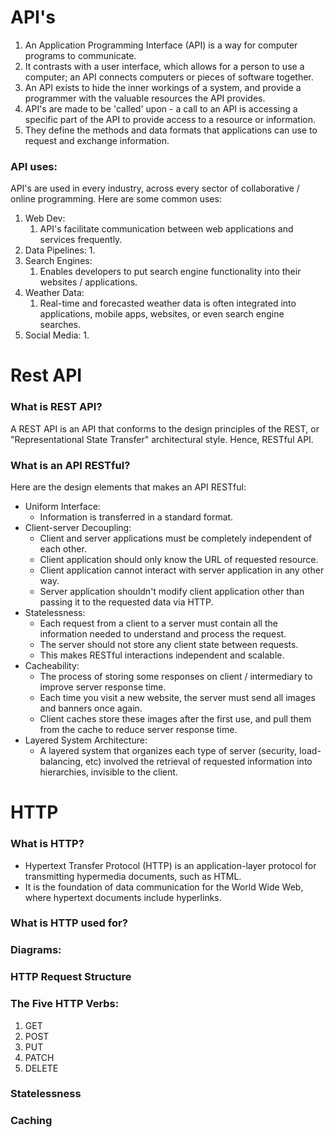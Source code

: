 # API's

1. An Application Programming Interface (API) is a way for computer programs to communicate. 
2. It contrasts with a user interface, which allows for a person to use a computer; an API connects computers or pieces of software together. 
3. An API exists to hide the inner workings of a system, and provide a programmer with the valuable resources the API provides. 
4. API's are made to be 'called' upon - a call to an API is accessing a specific part of the API to provide access to a resource or information. 
5. They define the methods and data formats that applications can use to request and exchange information.

### API uses:

API's are used in every industry, across every sector of collaborative / online programming. Here are some common uses:

1. Web Dev:
   1. API's facilitate communication between web applications and services frequently.
2. Data Pipelines:
   1. 
3. Search Engines:
   1. Enables developers to put search engine functionality into their websites / applications.
4. Weather Data:
   1. Real-time and forecasted weather data is often integrated into applications, mobile apps, websites, or even search engine searches.
5. Social Media:
   1. 

# Rest API

### What is REST API?

A REST API is an API that conforms to the design principles of the REST, or "Representational State Transfer" architectural style.
Hence, RESTful API.

### What is an API RESTful?

Here are the design elements that makes an API RESTful:

- Uniform Interface:
  - Information is transferred in a standard format.
- Client-server Decoupling:
  - Client and server applications must be completely independent of each other.
  - Client application should only know the URL of requested resource.
  - Client application cannot interact with server application in any other way.
  - Server application shouldn't modify client application other than passing it to the requested data via HTTP.
- Statelessness:
  - Each request from a client to a server must contain all the information needed to understand and process the request.
  - The server should not store any client state between requests.
  - This makes RESTful interactions independent and scalable.
- Cacheability:
  - The process of storing some responses on client / intermediary to improve server response time.
  - Each time you visit a new website, the server must send all images and banners once again.
  - Client caches store these images after the first use, and pull them from the cache to reduce server response time.
- Layered System Architecture:
  - A layered system that organizes each type of server (security, load-balancing, etc) involved the retrieval of requested information into hierarchies, invisible to the client.

# HTTP

### What is HTTP?

- Hypertext Transfer Protocol (HTTP) is an application-layer protocol for transmitting hypermedia documents, such as HTML.
- It is the foundation of data communication for the World Wide Web, where hypertext documents include hyperlinks.

### What is HTTP used for?

### Diagrams:

### HTTP Request Structure



### The Five HTTP Verbs:

1. GET
2. POST
3. PUT
4. PATCH
5. DELETE

### Statelessness

### Caching